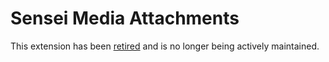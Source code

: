 # Sensei Media Attachments

This extension has been [retired](https://senseilms.com/retiring-course-progress-and-media-attachments/) and is no longer being actively maintained.
